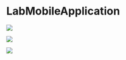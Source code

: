 # LabMobileApplication

![](https://media.giphy.com/media/Qu8kmpwQq6CPxjhJXl/giphy.gif)

![](https://media.giphy.com/media/V88sO11VsQAuS4c5KI/giphy.gif)

![](https://media.giphy.com/media/V7cW5cKLIWvd88mjE3/giphy.gif)
